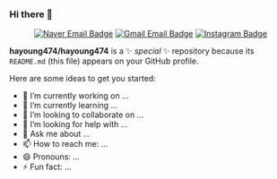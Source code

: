 ### Hi there 👋



<div align=center>
    
[![Naver Email Badge](https://img.shields.io/badge/jhy901@naver.com-03C75A?style=flat-square&logo=Naver&logoColor=white)](mailto:jhy901@naver.com)  [![Gmail Email Badge](https://img.shields.io/badge/hayoung474@gmail.com-EA4335?style=flat-square&logo=Gmail&logoColor=white)](mailto:hayoung474@gmail.com)  [![Instagram Badge](https://img.shields.io/badge/hayoungzzzzz-E4405F?style=flat-square&logo=Instagram&logoColor=white&link=https://www.instagram.com/hayoungzzzzz)](https://www.instagram.com/hayoungzzzzz) 
</div>



**hayoung474/hayoung474** is a ✨ _special_ ✨ repository because its `README.md` (this file) appears on your GitHub profile.

Here are some ideas to get you started:

- 🔭 I’m currently working on ...
- 🌱 I’m currently learning ...
- 👯 I’m looking to collaborate on ...
- 🤔 I’m looking for help with ...
- 💬 Ask me about ...
- 📫 How to reach me: ...
- 😄 Pronouns: ...
- ⚡ Fun fact: ...

